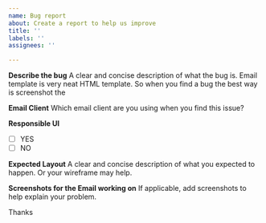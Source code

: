 ```yaml
---
name: Bug report
about: Create a report to help us improve
title: ''
labels: ''
assignees: ''

---
```


**Describe the bug**
A clear and concise description of what the bug is.
Email template is very neat HTML template. So when you find a bug the best way is screenshot the 

**Email Client**
Which email client are you using when you find this issue?

**Responsible UI**
- [ ] YES 
- [ ] NO

**Expected Layout**
A clear and concise description of what you expected to happen. Or your wireframe may help.

**Screenshots for the Email working on**
If applicable, add screenshots to help explain your problem.


Thanks
